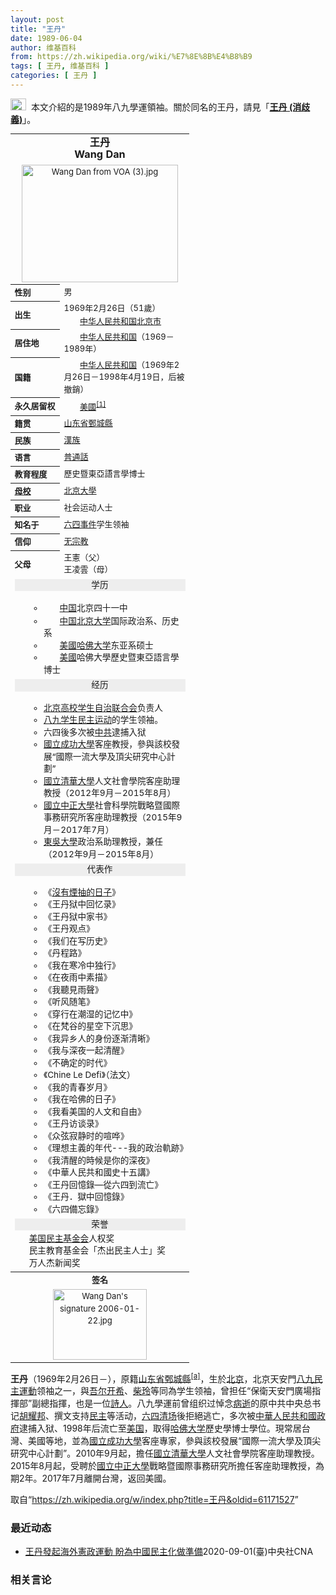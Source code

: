 ```yaml
---
layout: post
title: "王丹"
date: 1989-06-04
author: 维基百科
from: https://zh.wikipedia.org/wiki/%E7%8E%8B%E4%B8%B9
tags: [ 王丹, 维基百科 ]
categories: [ 王丹 ]
---
```

<div class="mw-parser-output"><div role="note" class="hatnote navigation-not-searchable"><a href="/wiki/Wikipedia:%E6%B6%88%E6%AD%A7%E4%B9%89" title="Wikipedia:消歧义"><img alt="Disambig gray.svg" src="//upload.wikimedia.org/wikipedia/commons/thumb/5/5f/Disambig_gray.svg/25px-Disambig_gray.svg.png" decoding="async" width="25" height="19" srcset="//upload.wikimedia.org/wikipedia/commons/thumb/5/5f/Disambig_gray.svg/38px-Disambig_gray.svg.png 1.5x, //upload.wikimedia.org/wikipedia/commons/thumb/5/5f/Disambig_gray.svg/50px-Disambig_gray.svg.png 2x" data-file-width="220" data-file-height="168"></a>&nbsp;&nbsp;本文介紹的是1989年八九學運領袖。關於同名的王丹，請見「<b><a href="/wiki/%E7%8E%8B%E4%B8%B9_(%E6%B6%88%E6%AD%A7%E7%BE%A9)" class="mw-disambig" title="王丹 (消歧義)">王丹 (消歧義)</a></b>」。</div>

<table class="infobox biography vcard" cellspacing="3" style="border-spacing:3px;width:22em;text-align:left;font-size:small;line-height:1.5em"><tbody><tr><th colspan="2" style="text-align:center;font-size:125%;font-weight:bold"><span class="fn">王丹<br>Wang Dan</span></th></tr><tr><td colspan="2" style="text-align:center"><a href="/wiki/File:Wang_Dan_from_VOA_(3).jpg" class="image"><img alt="Wang Dan from VOA (3).jpg" src="//upload.wikimedia.org/wikipedia/commons/thumb/6/6b/Wang_Dan_from_VOA_%283%29.jpg/250px-Wang_Dan_from_VOA_%283%29.jpg" decoding="async" width="250" height="188" srcset="//upload.wikimedia.org/wikipedia/commons/thumb/6/6b/Wang_Dan_from_VOA_%283%29.jpg/375px-Wang_Dan_from_VOA_%283%29.jpg 1.5x, //upload.wikimedia.org/wikipedia/commons/thumb/6/6b/Wang_Dan_from_VOA_%283%29.jpg/500px-Wang_Dan_from_VOA_%283%29.jpg 2x" data-file-width="4000" data-file-height="3000"></a></td></tr><tr><th scope="row" style="text-align:left;white-space: nowrap;;">性别</th><td style="">男</td></tr><tr><th scope="row" style="text-align:left;white-space: nowrap;;">出生</th><td style=""><span style="display:none"> (<span class="bday">1969-02-26</span>) </span>1969年2月26日<span class="noprint ForceAgeToShow">（<span class="currentage"></span>51歲）</span><br><span class="birthplace"><span class="flagicon"><img alt="" src="//upload.wikimedia.org/wikipedia/commons/thumb/f/fa/Flag_of_the_People%27s_Republic_of_China.svg/22px-Flag_of_the_People%27s_Republic_of_China.svg.png" decoding="async" width="22" height="15" class="thumbborder" srcset="//upload.wikimedia.org/wikipedia/commons/thumb/f/fa/Flag_of_the_People%27s_Republic_of_China.svg/33px-Flag_of_the_People%27s_Republic_of_China.svg.png 1.5x, //upload.wikimedia.org/wikipedia/commons/thumb/f/fa/Flag_of_the_People%27s_Republic_of_China.svg/44px-Flag_of_the_People%27s_Republic_of_China.svg.png 2x" data-file-width="900" data-file-height="600">&nbsp;</span><a href="/wiki/%E4%B8%AD%E5%8D%8E%E4%BA%BA%E6%B0%91%E5%85%B1%E5%92%8C%E5%9B%BD" title="中华人民共和国">中华人民共和国</a><a href="/wiki/%E5%8C%97%E4%BA%AC%E5%B8%82" title="北京市">北京市</a></span></td></tr><tr><th scope="row" style="text-align:left;white-space: nowrap;;">居住地</th><td class="label" style=""><span class="flagicon"><img alt="" src="//upload.wikimedia.org/wikipedia/commons/thumb/f/fa/Flag_of_the_People%27s_Republic_of_China.svg/22px-Flag_of_the_People%27s_Republic_of_China.svg.png" decoding="async" width="22" height="15" class="thumbborder" srcset="//upload.wikimedia.org/wikipedia/commons/thumb/f/fa/Flag_of_the_People%27s_Republic_of_China.svg/33px-Flag_of_the_People%27s_Republic_of_China.svg.png 1.5x, //upload.wikimedia.org/wikipedia/commons/thumb/f/fa/Flag_of_the_People%27s_Republic_of_China.svg/44px-Flag_of_the_People%27s_Republic_of_China.svg.png 2x" data-file-width="900" data-file-height="600">&nbsp;</span><a href="/wiki/%E4%B8%AD%E5%8D%8E%E4%BA%BA%E6%B0%91%E5%85%B1%E5%92%8C%E5%9B%BD" title="中华人民共和国">中华人民共和国</a>（1969－1989年）</td></tr><tr><th scope="row" style="text-align:left;white-space: nowrap;;">国籍</th><td class="category" style=""><span class="flagicon"><img alt="" src="//upload.wikimedia.org/wikipedia/commons/thumb/f/fa/Flag_of_the_People%27s_Republic_of_China.svg/22px-Flag_of_the_People%27s_Republic_of_China.svg.png" decoding="async" width="22" height="15" class="thumbborder" srcset="//upload.wikimedia.org/wikipedia/commons/thumb/f/fa/Flag_of_the_People%27s_Republic_of_China.svg/33px-Flag_of_the_People%27s_Republic_of_China.svg.png 1.5x, //upload.wikimedia.org/wikipedia/commons/thumb/f/fa/Flag_of_the_People%27s_Republic_of_China.svg/44px-Flag_of_the_People%27s_Republic_of_China.svg.png 2x" data-file-width="900" data-file-height="600">&nbsp;</span><a href="/wiki/%E4%B8%AD%E5%8D%8E%E4%BA%BA%E6%B0%91%E5%85%B1%E5%92%8C%E5%9B%BD" title="中华人民共和国">中华人民共和国</a>（1969年2月26日－1998年4月19日，后被撤銷）</td></tr><tr><th scope="row" style="text-align:left;white-space: nowrap;;">永久居留权</th><td style=""><span class="flagicon"><img alt="" src="//upload.wikimedia.org/wikipedia/commons/thumb/a/a4/Flag_of_the_United_States.svg/22px-Flag_of_the_United_States.svg.png" decoding="async" width="22" height="12" class="thumbborder" srcset="//upload.wikimedia.org/wikipedia/commons/thumb/a/a4/Flag_of_the_United_States.svg/33px-Flag_of_the_United_States.svg.png 1.5x, //upload.wikimedia.org/wikipedia/commons/thumb/a/a4/Flag_of_the_United_States.svg/44px-Flag_of_the_United_States.svg.png 2x" data-file-width="1235" data-file-height="650">&nbsp;</span><a href="/wiki/%E7%BE%8E%E5%9C%8B" class="mw-redirect" title="美國">美國</a><sup id="cite_ref-1" class="reference"><a href="#cite_note-1">[1]</a></sup></td></tr><tr><th scope="row" style="text-align:left;white-space: nowrap;;">籍贯</th><td style=""><a href="/wiki/%E5%B1%B1%E4%B8%9C%E7%9C%81" title="山东省">山东省</a><a href="/wiki/%E9%84%84%E5%9F%8E%E7%B8%A3" class="mw-redirect" title="鄄城縣">鄄城縣</a></td></tr><tr><th scope="row" style="text-align:left;white-space: nowrap;;">民族</th><td class="category" style=""><a href="/wiki/%E6%BC%A2%E6%97%8F" class="mw-redirect" title="漢族">漢族</a></td></tr><tr><th scope="row" style="text-align:left;white-space: nowrap;;">语言</th><td style=""><a href="/wiki/%E6%99%AE%E9%80%9A%E8%A9%B1" class="mw-redirect" title="普通話">普通話</a></td></tr><tr><th scope="row" style="text-align:left;white-space: nowrap;;">教育程度</th><td style="">歷史暨東亞語言學博士</td></tr><tr><th scope="row" style="text-align:left;white-space: nowrap;;"><a href="/wiki/%E6%AF%8D%E6%A0%A1" title="母校">母校</a></th><td style=""><a href="/wiki/%E5%8C%97%E4%BA%AC%E5%A4%A7%E5%AD%B8" class="mw-redirect" title="北京大學">北京大學</a></td></tr><tr><th scope="row" style="text-align:left;white-space: nowrap;;">职业</th><td class="role" style="">社会运动人士</td></tr><tr><th scope="row" style="text-align:left;white-space: nowrap;;">知名于</th><td style=""><a href="/wiki/%E5%85%AD%E5%9B%9B%E4%BA%8B%E4%BB%B6" title="六四事件">六四事件</a>学生领袖</td></tr><tr><th scope="row" style="text-align:left;white-space: nowrap;;">信仰</th><td class="category" style=""><a href="/wiki/%E6%97%A0%E5%AE%97%E6%95%99" title="无宗教">无宗教</a></td></tr><tr><th scope="row" style="text-align:left;white-space: nowrap;;">父母</th><td style="">王憲（父）<br>王凌雲（母）</td></tr><tr><td colspan="2" style="text-align:center;"><div class="NavFrame collapsed" style="border: none; padding: 0;">
<div class="NavHead" style="font-size: 105%; background-color: #eee;">学历</div>
<ul class="NavContent" style="list-style: none none; margin-left: 0; text-align: left; font-size: 105%; margin-top: 0; margin-bottom: 0; line-height: inherit;"><li style="line-height: inherit; margin: 0"><dl style="margin: 0; padding: 0.25em 0 0 0; border; none; text-align: left;">
<ul><li><span class="flagicon"><img alt="" src="//upload.wikimedia.org/wikipedia/commons/thumb/f/fa/Flag_of_the_People%27s_Republic_of_China.svg/22px-Flag_of_the_People%27s_Republic_of_China.svg.png" decoding="async" width="22" height="15" class="thumbborder" srcset="//upload.wikimedia.org/wikipedia/commons/thumb/f/fa/Flag_of_the_People%27s_Republic_of_China.svg/33px-Flag_of_the_People%27s_Republic_of_China.svg.png 1.5x, //upload.wikimedia.org/wikipedia/commons/thumb/f/fa/Flag_of_the_People%27s_Republic_of_China.svg/44px-Flag_of_the_People%27s_Republic_of_China.svg.png 2x" data-file-width="900" data-file-height="600">&nbsp;</span><a href="/wiki/%E4%B8%AD%E5%8D%8E%E4%BA%BA%E6%B0%91%E5%85%B1%E5%92%8C%E5%9B%BD" title="中华人民共和国">中国</a>北京四十一中</li>
<li><span class="flagicon"><img alt="" src="//upload.wikimedia.org/wikipedia/commons/thumb/f/fa/Flag_of_the_People%27s_Republic_of_China.svg/22px-Flag_of_the_People%27s_Republic_of_China.svg.png" decoding="async" width="22" height="15" class="thumbborder" srcset="//upload.wikimedia.org/wikipedia/commons/thumb/f/fa/Flag_of_the_People%27s_Republic_of_China.svg/33px-Flag_of_the_People%27s_Republic_of_China.svg.png 1.5x, //upload.wikimedia.org/wikipedia/commons/thumb/f/fa/Flag_of_the_People%27s_Republic_of_China.svg/44px-Flag_of_the_People%27s_Republic_of_China.svg.png 2x" data-file-width="900" data-file-height="600">&nbsp;</span><a href="/wiki/%E4%B8%AD%E5%8D%8E%E4%BA%BA%E6%B0%91%E5%85%B1%E5%92%8C%E5%9B%BD" title="中华人民共和国">中国</a><a href="/wiki/%E5%8C%97%E4%BA%AC%E5%A4%A7%E5%AD%A6" title="北京大学">北京大学</a>国际政治系、历史系</li>
<li><span class="flagicon"><img alt="" src="//upload.wikimedia.org/wikipedia/commons/thumb/a/a4/Flag_of_the_United_States.svg/22px-Flag_of_the_United_States.svg.png" decoding="async" width="22" height="12" class="thumbborder" srcset="//upload.wikimedia.org/wikipedia/commons/thumb/a/a4/Flag_of_the_United_States.svg/33px-Flag_of_the_United_States.svg.png 1.5x, //upload.wikimedia.org/wikipedia/commons/thumb/a/a4/Flag_of_the_United_States.svg/44px-Flag_of_the_United_States.svg.png 2x" data-file-width="1235" data-file-height="650">&nbsp;</span><a href="/wiki/%E7%BE%8E%E5%9C%8B" class="mw-redirect" title="美國">美國</a><a href="/wiki/%E5%93%88%E4%BD%9B%E5%A4%A7%E5%AD%A6" title="哈佛大学">哈佛大学</a>东亚系硕士</li>
<li><span class="flagicon"><img alt="" src="//upload.wikimedia.org/wikipedia/commons/thumb/a/a4/Flag_of_the_United_States.svg/22px-Flag_of_the_United_States.svg.png" decoding="async" width="22" height="12" class="thumbborder" srcset="//upload.wikimedia.org/wikipedia/commons/thumb/a/a4/Flag_of_the_United_States.svg/33px-Flag_of_the_United_States.svg.png 1.5x, //upload.wikimedia.org/wikipedia/commons/thumb/a/a4/Flag_of_the_United_States.svg/44px-Flag_of_the_United_States.svg.png 2x" data-file-width="1235" data-file-height="650">&nbsp;</span><a href="/wiki/%E7%BE%8E%E5%9C%8B" class="mw-redirect" title="美國">美國</a>哈佛大學歷史暨東亞語言學博士</li></ul>
</dl></li></ul>
</div></td></tr><tr><td colspan="2" style="text-align:center;"><div class="NavFrame collapsed" style="border: none; padding: 0;">
<div class="NavHead" style="font-size: 105%; background-color: #eee;">经历</div>
<ul class="NavContent" style="list-style: none none; margin-left: 0; text-align: left; font-size: 105%; margin-top: 0; margin-bottom: 0; line-height: inherit;"><li style="line-height: inherit; margin: 0"><dl style="margin: 0; padding: 0.25em 0 0 0; border; none; text-align: left;">
<ul><li><a href="/wiki/%E5%8C%97%E4%BA%AC%E9%AB%98%E6%A0%A1%E5%AD%A6%E7%94%9F%E8%87%AA%E6%B2%BB%E8%81%94%E5%90%88%E4%BC%9A" title="北京高校学生自治联合会">北京高校学生自治联合会</a>负责人</li>
<li><a href="/wiki/%E5%85%AB%E4%B9%9D%E5%AD%A6%E7%94%9F%E6%B0%91%E4%B8%BB%E8%BF%90%E5%8A%A8" class="mw-redirect" title="八九学生民主运动">八九学生民主运动</a>的学生领袖。</li>
<li>六四後多次被<a href="/wiki/%E4%B8%AD%E8%8F%AF%E4%BA%BA%E6%B0%91%E5%85%B1%E5%92%8C%E5%9C%8B%E6%94%BF%E5%BA%9C" title="中華人民共和國政府">中共</a>逮捕入狱</li>
<li><a href="/wiki/%E5%9C%8B%E7%AB%8B%E6%88%90%E5%8A%9F%E5%A4%A7%E5%AD%B8" title="國立成功大學">國立成功大學</a>客座教授，參與該校發展“國際一流大學及頂尖研究中心計劃”</li>
<li><a href="/wiki/%E5%9C%8B%E7%AB%8B%E6%B8%85%E8%8F%AF%E5%A4%A7%E5%AD%B8" title="國立清華大學">國立清華大學</a>人文社會學院客座助理教授（2012年9月－2015年8月）</li>
<li><a href="/wiki/%E5%9C%8B%E7%AB%8B%E4%B8%AD%E6%AD%A3%E5%A4%A7%E5%AD%B8" title="國立中正大學">國立中正大學</a>社會科學院戰略暨國際事務研究所客座助理教授（2015年9月－2017年7月）</li>
<li><a href="/wiki/%E6%9D%B1%E5%90%B3%E5%A4%A7%E5%AD%B8_(%E5%8F%B0%E7%81%A3)" class="mw-redirect" title="東吳大學 (台灣)">東吳大學</a>政治系助理教授，兼任（2012年9月－2015年8月）</li></ul>
</dl></li></ul>
</div></td></tr><tr><td colspan="2" style="text-align:center;"><div class="NavFrame collapsed" style="border: none; padding: 0;">
<div class="NavHead" style="font-size: 105%; background-color: #eee;">代表作</div>
<ul class="NavContent" style="list-style: none none; margin-left: 0; text-align: left; font-size: 105%; margin-top: 0; margin-bottom: 0; line-height: inherit;"><li style="line-height: inherit; margin: 0"><dl style="margin: 0; padding: 0.25em 0 0 0; border; none; text-align: left;">
<ul><li>《<a href="/wiki/%E6%B2%A1%E6%9C%89%E7%83%9F%E6%8A%BD%E7%9A%84%E6%97%A5%E5%AD%90" title="没有烟抽的日子">沒有煙抽的日子</a>》</li>
<li>《王丹狱中回忆录》</li>
<li>《王丹狱中家书》</li>
<li>《王丹观点》</li>
<li>《我们在写历史》</li>
<li>《丹程路》</li>
<li>《我在寒冷中独行》</li>
<li>《在夜雨中素描》</li>
<li>《我聽見雨聲》</li>
<li>《听风随笔》</li>
<li>《穿行在潮湿的记忆中》</li>
<li>《在梵谷的星空下沉思》</li>
<li>《我异乡人的身份逐渐清晰》</li>
<li>《我与深夜一起清醒》</li>
<li>《不确定的时代》</li>
<li>《Chine Le Defi》（法文）</li>
<li>《我的青春岁月》</li>
<li>《我在哈佛的日子》</li>
<li>《我看美国的人文和自由》</li>
<li>《王丹访谈录》</li>
<li>《众弦寂静时的喧哗》</li>
<li>《理想主義的年代---我的政治軌跡》</li>
<li>《我清醒的時候是你的深夜》</li>
<li>《中華人民共和國史十五講》</li>
<li>《王丹回憶錄—從六四到流亡》</li>
<li>《王丹．獄中回憶錄》</li>
<li>《六四備忘錄》</li></ul>
</dl></li></ul>
</div></td></tr><tr><td colspan="2" style="text-align:center;"><div class="NavFrame collapsed" style="border: none; padding: 0;">
<div class="NavHead" style="font-size: 105%; background-color: #eee;">荣誉</div>
<ul class="NavContent" style="list-style: none none; margin-left: 0; text-align: left; font-size: 105%; margin-top: 0; margin-bottom: 0; line-height: inherit;"><li style="line-height: inherit; margin: 0"><dl style="margin: 0; padding: 0.25em 0 0 0; border; none; text-align: left;">
<a href="/wiki/%E7%BE%8E%E5%9B%BD%E6%B0%91%E4%B8%BB%E5%9F%BA%E9%87%91%E4%BC%9A" class="mw-redirect" title="美国民主基金会">美国民主基金会</a>人权奖<br>民主教育基金会「杰出民主人士」奖<br>万人杰新闻奖
</dl></li></ul>
</div></td></tr><tr><th colspan="2" style="text-align:center;">签名</th></tr><tr><td colspan="2" style="text-align:center;"><a href="/wiki/File:Wang_Dan%27s_signature_2006-01-22.jpg" class="image"><img alt="Wang Dan's signature 2006-01-22.jpg" src="//upload.wikimedia.org/wikipedia/commons/thumb/d/d0/Wang_Dan%27s_signature_2006-01-22.jpg/150px-Wang_Dan%27s_signature_2006-01-22.jpg" decoding="async" width="150" height="113" srcset="//upload.wikimedia.org/wikipedia/commons/thumb/d/d0/Wang_Dan%27s_signature_2006-01-22.jpg/225px-Wang_Dan%27s_signature_2006-01-22.jpg 1.5x, //upload.wikimedia.org/wikipedia/commons/thumb/d/d0/Wang_Dan%27s_signature_2006-01-22.jpg/300px-Wang_Dan%27s_signature_2006-01-22.jpg 2x" data-file-width="1106" data-file-height="830"></a></td></tr></tbody></table>
<p><b>王丹</b>（1969年2月26日<span class="useeditintro" title="Template:BLP editintro">－</span>），原籍<a href="/wiki/%E5%B1%B1%E4%B8%9C%E7%9C%81" title="山东省">山东省</a><a href="/wiki/%E9%84%84%E5%9F%8E%E7%B8%A3" class="mw-redirect" title="鄄城縣">鄄城縣</a><sup id="cite_ref-2" class="reference"><a href="#cite_note-2">[a]</a></sup>，生於<a href="/wiki/%E5%8C%97%E4%BA%AC" class="mw-redirect" title="北京">北京</a>，北京天安門<a href="/wiki/%E5%85%AD%E5%9B%9B%E4%BA%8B%E4%BB%B6" title="六四事件">八九民主運動</a>领袖之一，與<a href="/wiki/%E5%90%BE%E5%B0%94%E5%BC%80%E5%B8%8C" class="mw-redirect" title="吾尔开希">吾尔开希</a>、<a href="/wiki/%E6%9F%B4%E7%8E%B2" title="柴玲">柴玲</a>等同為学生领袖，曾担任“保衛天安門廣場指揮部”副總指揮，也是一位<a href="/wiki/%E8%A9%A9%E4%BA%BA" class="mw-redirect" title="詩人">詩人</a>。八九學運前曾组织过悼念<a href="/wiki/%E8%83%A1%E8%80%80%E9%82%A6%E4%B9%8B%E6%AD%BB" title="胡耀邦之死">病逝</a>的原中共中央总书记<a href="/wiki/%E8%83%A1%E8%80%80%E9%82%A6" title="胡耀邦">胡耀邦</a>、撰文支持<a href="/wiki/%E6%B0%91%E4%B8%BB" title="民主">民主</a>等活动，<a href="/wiki/%E5%85%AD%E5%9B%9B%E6%B8%85%E5%9C%BA" title="六四清场">六四清场</a>後拒絕逃亡，多次被<a href="/wiki/%E4%B8%AD%E8%8F%AF%E4%BA%BA%E6%B0%91%E5%85%B1%E5%92%8C%E5%9C%8B%E6%94%BF%E5%BA%9C" title="中華人民共和國政府">中華人民共和國政府</a>逮捕入狱、1998年后流亡至<a href="/wiki/%E7%BE%8E%E5%9B%BD" title="美国">美国</a>，取得<a href="/wiki/%E5%93%88%E4%BD%9B%E5%A4%A7%E5%AD%A6" title="哈佛大学">哈佛大学</a>歷史學博士學位。現常居台灣、美國等地，並為<a href="/wiki/%E5%9C%8B%E7%AB%8B%E6%88%90%E5%8A%9F%E5%A4%A7%E5%AD%B8" title="國立成功大學">國立成功大學</a>客座專家，參與該校發展“國際一流大學及頂尖研究中心計劃”。2010年9月起，擔任<a href="/wiki/%E5%9C%8B%E7%AB%8B%E6%B8%85%E8%8F%AF%E5%A4%A7%E5%AD%B8" title="國立清華大學">國立清華大學</a>人文社會學院客座助理教授。2015年8月起，受聘於<a href="/wiki/%E5%9C%8B%E7%AB%8B%E4%B8%AD%E6%AD%A3%E5%A4%A7%E5%AD%B8" title="國立中正大學">國立中正大學</a>戰略暨國際事務研究所擔任客座助理教授，為期2年。2017年7月離開台灣，返回美國。
</p>
</div><noscript><img src="//zh.wikipedia.org/wiki/Special:CentralAutoLogin/start?type=1x1" alt="" title="" width="1" height="1" style="border: none; position: absolute;"></noscript>
<div class="printfooter">取自“<a dir="ltr" href="https://zh.wikipedia.org/w/index.php?title=王丹&amp;oldid=61171527">https://zh.wikipedia.org/w/index.php?title=王丹&amp;oldid=61171527</a>”</div><div id="recent-news"><h3>最近动态</h3><ul><li><a href="https://nodebe4.github.io/waimei/2020-09-01/%E7%8E%8B%E4%B8%B9%E7%99%BC%E8%B5%B7%E6%B5%B7%E5%A4%96%E6%86%B2%E6%94%BF%E9%81%8B%E5%8B%95-%E7%9B%BC%E7%82%BA%E4%B8%AD%E5%9C%8B%E6%B0%91%E4%B8%BB%E5%8C%96%E5%81%9A%E6%BA%96%E5%82%99" title="王丹發起海外憲政運動 盼為中國民主化做準備—— （中央社記者繆宗翰台北1日電）六四學運領袖、美國智庫「對話中國」創辦人王丹等人今晚在華府舉行線上記者會，宣布啟動海外憲政運動，希望藉此凝聚海外華人...">王丹發起海外憲政運動  盼為中國民主化做準備</a><time>2020-09-01</time><a class="tag">(臺)中央社CNA</a></li>
</ul></div><div id="open-opinion"><h3>相关言论</h3><ul></ul></div>